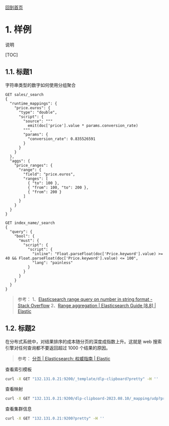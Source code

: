 [回到首页](../README.md)

# 1. 样例

说明

[TOC]

## 1.1. 标题1

字符串类型的数字如何使用分组聚合

```
GET sales/_search
{
  "runtime_mappings": {
    "price.euros": {
      "type": "double",
      "script": {
        "source": """
          emit(doc['price'].value * params.conversion_rate)
        """,
        "params": {
          "conversion_rate": 0.835526591
        }
      }
    }
  },
  "aggs": {
    "price_ranges": {
      "range": {
        "field": "price.euros",
        "ranges": [
          { "to": 100 },
          { "from": 100, "to": 200 },
          { "from": 200 }
        ]
      }
    }
  }
}
```

```
GET index_name/_search
{
  "query": {
    "bool": {
      "must": {
        "script": {
          "script": {
            "inline": "Float.parseFloat(doc['Price.keyword'].value) >= 40 && Float.parseFloat(doc['Price.keyword'].value) <= 100",
            "lang": "painless"
          }
        }
      }
    }
  }
}
```

> 参考：
> 1、[Elasticsearch range query on number in string format - Stack Overflow](https://stackoverflow.com/questions/55374426/elasticsearch-range-query-on-number-in-string-format)
> 2、[Range aggregation | Elasticsearch Guide [8.8] | Elastic](https://www.elastic.co/guide/en/elasticsearch/reference/current/search-aggregations-bucket-range-aggregation.html#_script)

## 1.2. 标题2

在分布式系统中，对结果排序的成本随分页的深度成指数上升。这就是 web 搜索引擎对任何查询都不要返回超过 1000 个结果的原因。

> 参考：
> [分页 | Elasticsearch: 权威指南 | Elastic](https://www.elastic.co/guide/cn/elasticsearch/guide/current/pagination.html)

查看索引模板
```bash
curl -X GET "132.131.0.21:9200/_template/dlp-clipboard?pretty" -H ''
```

查看映射
```bash
curl -X GET "132.131.0.21:9200/dlp-clipboard-2023.08.10/_mapping/udp?pretty" -H ''
```

查看集群信息
```bash
curl -X GET "132.131.0.21:9200?pretty" -H ''
```